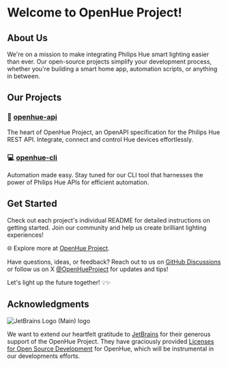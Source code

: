 # Welcome to OpenHue Project!

## About Us

We're on a mission to make integrating Philips Hue smart lighting easier than ever. 
Our open-source projects simplify your development process, whether you're building a smart home app, 
automation scripts, or anything in between.

## Our Projects

### 📗 **[openhue-api](https://github.com/openhue/openhue-api)**
The heart of OpenHue Project, an OpenAPI specification for the Philips Hue REST API. Integrate, connect and control Hue devices effortlessly.

### 💻 **[openhue-cli](https://github.com/openhue/openhue-cli)** 
Automation made easy. Stay tuned for our CLI tool that harnesses the power of Philips Hue APIs for efficient automation.

## Get Started

Check out each project's individual README for detailed instructions on getting started. Join our community and help us create brilliant lighting experiences!

🌐 Explore more at [OpenHue Project](https://www.openhue.io).

Have questions, ideas, or feedback? Reach out to us on [GitHub Discussions](https://github.com/orgs/openhue/discussions) or follow us on X [@OpenHueProject](https://twitter.com/OpenHueProject) for updates and tips!

Let's light up the future together! 💡✨

## Acknowledgments

![JetBrains Logo (Main) logo](https://resources.jetbrains.com/storage/products/company/brand/logos/jb_beam.svg)

We want to extend our heartfelt gratitude to [JetBrains](https://www.jetbrains.com) for their generous support of the OpenHue Project. They have graciously provided [Licenses for Open Source Development](https://jb.gg/OpenSourceSupport) for OpenHue, which will be instrumental in our developments efforts.
